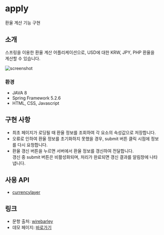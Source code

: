 # apply
환율 계산 기능 구현

## 소개

스프링을 이용한 환율 계산 어플리케이션으로, USD에 대한 KRW, JPY, PHP 환율을 계산할 수 있습니다. 

![screenshot](https://user-images.githubusercontent.com/79442559/146489730-511a1a94-f1ad-4a68-84e3-c36162496d2b.png)

### 환경

- JAVA 8
- Spring Framework 5.2.6
- HTML, CSS, Javascript

## 구현 사항
- 최초 페이지가 로딩될 때 환율 정보를 조회하여 각 요소의 속성값으로 저장합니다.
- 오류로 인하여 환율 정보를 초기화하지 못했을 경우, submit 버튼 클릭 시점에 정보를 다시 요청합니다.
- 환율 갱신 버튼을 누르면 서버에서 환율 정보를 갱신하여 전달합니다.  
  갱신 중 submit 버튼은 비활성화되며, 처리가 완료되면 갱신 결과를 알림창에 나타냅니다.
  
## 사용 API
- [currencylayer](https://currencylayer.com/)

## 링크
- 문항 출처: [wirebarley](https://github.com/wirebarley/apply)
- 데모 페이지: [바로가기](https://web.taedi.net/apply)
